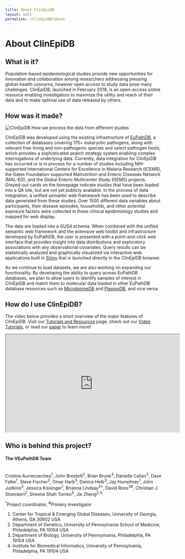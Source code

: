 ```yaml
---
title: About ClinEpiDB
layout: null
permalink: /ClinEpiDB/about
---
```


<div id="ce-static-content">
  <h1>About ClinEpiDB</h1>

  <h2 id="what-is-it">What is it?</h2>
    <div>
      <p>Population-based epidemiological studies provide new opportunities for innovation and collaboration among researchers addressing pressing global-health concerns, however open access to study data pose many challenges. ClinEpiDB, launched in February 2018, is an open-access online resource enabling investigators to maximize the utility and reach of their data and to make optimal use of data released by others.
      </p>
    </div>

  <h2 id="how-was-it-made">How was it made?</h2>
  <div>
    <div>
      <img alt="ClinEpiDB How we process the data from different studies" src="/a/images/ClinEpiDB/ClinEpi_About_page_data_processing.png" />
    </div>
    <p>ClinEpiDB was developed using the existing infrastructure of <a target="_blank" href="https://eupathdb.org">EuPathDB</a>, a collection of databases covering 170+ eukaryotic pathogens, along with relevant free-living and non-pathogenic species and select pathogen hosts, which provides a sophisticated search strategy system enabling complex interrogations of underlying data. Currently, data integration for ClinEpiDB has occurred or is in process for a number of studies including NIH-supported International Centers for Excellence in Malaria Research (ICEMR), the Gates Foundation-supported Malnutrition and Enteric Diseases Network (MAL-ED), and the Global Enteric Multicenter Study (GEMS) projects. Greyed-out cards on the homepage indicate studies that have been loaded into a QA site, but are not yet publicly available. In the process of data integration, a unified semantic web framework has been used to describe data generated from these studies. Over 1500 different data variables about participants, their disease episodes, households, and other potential exposure factors were collected in these clinical epidemiology studies and mapped for web display.
    </p>
    <p>The data are loaded into a GUS4 schema. When combined with the unified semantic web framework and the extensive web toolkit and infrastructure developed by EuPathDB, the user is presented with a point-and-click web interface that provides insight into data distributions and exploratory associations with any observational covariates. Query results can be statistically analyzed and graphically visualized via interactive web applications built in <a target="_blank" href="https://shiny.rstudio.com">Shiny</a> that is launched directly in the ClinEpiDB browser.
    </p>
    <p>As we continue to load datasets, we are also working on expanding our functionality. By developing the ability to query across EuPathDB databases, we plan to allow users to identify samples of interest in ClinEpiDB and match them to molecular data loaded in other EuPathDB database resources such as <a target="_blank" href="http://microbiomedb.org">MicrobiomeDB</a> and <a target="_blank" href="http://plasmodb.org">PlasmoDB</a>, and vice versa.
    </p>
  </div>

  <h2 id="how-do-i-use-site">How do I use ClinEpiDB?</h2>
  <div>
     <!--    "{{ '/resources.html' | relative_url }}"    -->
     <!--   "/a/app/community/ClinEpiDB/resources.html"  -->
    <p>The video below provides a short overview of the major features of ClinEpiDB. Visit our <a target="_blank" href="/a/app/static-content/ClinEpiDB/resources.html">Tutorials and Resources</a> page, check out our <a target="_blank" href="https://www.youtube.com/playlist?list=PLWzQB3i5sYAIp4urzLGB8jxvVZr6jvkZh">Video Tutorials</a>, or read our <a target="_blank" href="https://doi.org/10.12688/gatesopenres.13087.1">paper</a> to learn more!</p>
    <iframe width="560" height="315" src="https://www.youtube.com/embed/535PcFrBH8M"></iframe>
  </div>

  <h2 id="who-is-behind-this-project">Who is behind this project?</h2>
  <div>
    <h4>The VEuPathDB Team</h4><br>
      <div>
        Cristina Aurrecoechea<sup>1</sup>,
        John Brestelli<sup>2</sup>,
        Brian Brunk<sup>3</sup>,
        Danielle Callan<sup>3</sup>,
        Dave Falke<sup>1</sup>,
        Steve Fischer<sup>2</sup>,
        Omar Harb<sup>3</sup>,
        Danica Helb<sup>3</sup>,
        Jay Humphrey<sup>1</sup>,
        John Judkins<sup>3</sup>,
        Jessica Kissinger<sup>1</sup>,
        Brianna Lindsay<sup>3*</sup>,
        David Roos<sup>3#</sup>,
        Christian J. Stoeckert<sup>2</sup>,
        Sheena Shah Tomko<sup>3</sup>,
        Jie Zheng<sup>2,4</sup>
      </div>
    <p>
    <sup>*</sup>Project coordinator, <sup>#</sup>Primary investigator
    </p>
    <ol>
      <li>Center for Tropical &amp; Emerging Global Diseases, University of Georgia, Athens, GA 30602 USA</li>
      <li>Department of Genetics, University of Pennsylvania School of Medicine, Philadelphia, PA 19104 USA</li>
      <li>Department of Biology, University of Pennsylvania, Philadelphia, PA 19104 USA</li>
      <li>Institute for Biomedical Informatics, University of Pennsylvania, Philadelphia, PA 19104 USA</li>
    </ol>
  </div>

</div>
